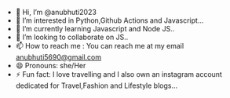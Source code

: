 - 👋 Hi, I’m @anubhuti2023
- 👀 I’m interested in Python,Github Actions and Javascript...
- 🌱 I’m currently learning Javascript and Node JS..
- 💞️ I’m looking to collaborate on JS..
- 📫 How to reach me : You can reach me at my email anubhuti5690@gmail.com
- 😄 Pronouns: she/Her
- ⚡ Fun fact: I love travelling and I also own an instagram account dedicated for Travel,Fashion and Lifestyle blogs...

<!---
anubhuti2023/anubhuti2023 is a ✨ special ✨ repository because its `README.md` (this file) appears on your GitHub profile.
You can click the Preview link to take a look at your changes.
--->
